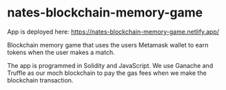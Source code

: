 # nates-blockchain-memory-game

App is deployed here: https://nates-blockchain-memory-game.netlify.app/

Blockchain memory game that uses the users Metamask wallet to earn tokens when the user makes a match. 

The app is programmed in Solidity and JavaScript. We use Ganache and Truffle as our moch blockchain to pay the gas fees when we make the blockchain transaction.
